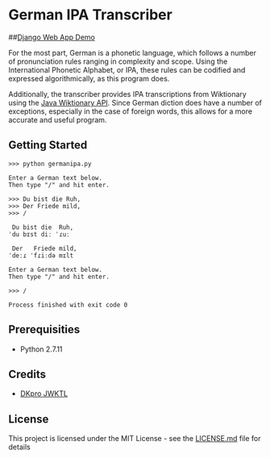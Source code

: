 # German IPA Transcriber
##[Django Web App Demo](https://kdelaney.pythonanywhere.com/german/)

For the most part, German is a phonetic language, which follows a number of pronunciation rules ranging in complexity and scope. Using the International Phonetic Alphabet, or IPA, these rules can be codified and expressed algorithmically, as this program does.


Additionally, the transcriber provides IPA transcriptions from Wiktionary using the [Java Wiktionary API](https://dkpro.github.io/dkpro-jwktl/). Since German diction does have a number of exceptions, especially in the case of foreign words, this allows for a more accurate and useful program.


## Getting Started

```
>>> python germanipa.py

Enter a German text below.
Then type "/" and hit enter.

>>> Du bist die Ruh,
>>> Der Friede mild,
>>> /

 Du bist die  Ruh,
ˈdu bɪst diː ˈɾuː 
 
 Der   Friede mild,
ˈdeːɾ ˈfɾiːdə mɪlt 

Enter a German text below.
Then type "/" and hit enter.

>>> /

Process finished with exit code 0

```

## Prerequisities
* Python 2.7.11

## Credits
* [DKpro JWKTL](https://dkpro.github.io/dkpro-jwktl/)

## License

This project is licensed under the MIT License - see the [LICENSE.md](LICENSE.md) file for details
